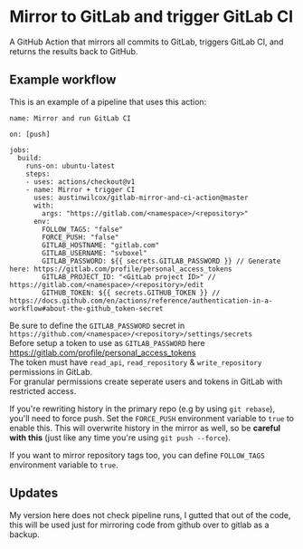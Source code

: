 # Mirror to GitLab and trigger GitLab CI

A GitHub Action that mirrors all commits to GitLab, triggers GitLab CI, and returns the results back to GitHub. 

## Example workflow

This is an example of a pipeline that uses this action:

```workflow
name: Mirror and run GitLab CI

on: [push]

jobs:
  build:
    runs-on: ubuntu-latest
    steps:
    - uses: actions/checkout@v1
    - name: Mirror + trigger CI
      uses: austinwilcox/gitlab-mirror-and-ci-action@master
      with:
        args: "https://gitlab.com/<namespace>/<repository>"
      env:
        FOLLOW_TAGS: "false"
        FORCE_PUSH: "false"
        GITLAB_HOSTNAME: "gitlab.com"
        GITLAB_USERNAME: "svboxel"
        GITLAB_PASSWORD: ${{ secrets.GITLAB_PASSWORD }} // Generate here: https://gitlab.com/profile/personal_access_tokens
        GITLAB_PROJECT_ID: "<GitLab project ID>" // https://gitlab.com/<namespace>/<repository>/edit
        GITHUB_TOKEN: ${{ secrets.GITHUB_TOKEN }} // https://docs.github.com/en/actions/reference/authentication-in-a-workflow#about-the-github_token-secret
```

Be sure to define the `GITLAB_PASSWORD` secret in `https://github.com/<namespace>/<repository>/settings/secrets`  
Before setup a token to use as `GITLAB_PASSWORD` here https://gitlab.com/profile/personal_access_tokens  
The token must have `read_api`, `read_repository` & `write_repository` permissions in GitLab.  
For granular permissions create seperate users and tokens in GitLab with restricted access.  

If you're rewriting history in the primary repo (e.g by using `git rebase`), you'll need to force push. Set the `FORCE_PUSH` environment variable to `true` to enable this. This will overwrite history in the mirror as well, so be **careful with this** (just like any time you're using `git push --force`).

If you want to mirror repository tags too, you can define `FOLLOW_TAGS` environment variable to `true`.

## Updates
My version here does not check pipeline runs, I gutted that out of the code, this will be used just for mirroring code from github over to gitlab as a backup.
